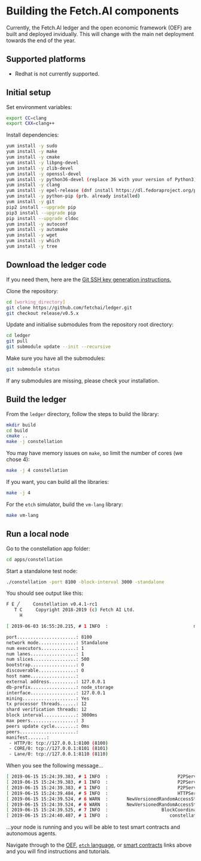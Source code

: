 # Building the Fetch.AI components

Currently, the Fetch.AI ledger and the open economic framework (OEF) are built and deployed invidually. This will change with the main net deployment towards the end of the year.


## Supported platforms

- Redhat is not currently supported.


## Initial setup

Set environment variables:

``` bash
export CC=clang
export CXX=clang++
```

Install dependencies:

``` bash
yum install -y sudo
yum install -y make
yum install -y cmake
yum install -y libpng-devel
yum install -y zlib-devel
yum install -y openssl-devel
yum install -y python36-devel (replace 36 with your version of Python3)
yum install -y clang
yum install -y epel-release (dnf install https://dl.fedoraproject.org/pub/epel/epel-release-latest-7.noarch.rpm)
yum install -y python-pip (prb. already installed)
yum install -y git 
pip2 install --upgrade pip
pip3 install --upgrade pip
pip install --upgrade cldoc
yum install -y autoconf
yum install -y automake
yum install -y wget
yum install -y which
yum install -y tree

```


## Download the ledger code

If you need them, here are the <a href="https://help.github.com/en/articles/generating-a-new-ssh-key-and-adding-it-to-the-ssh-agent" target=_blank>Git SSH key generation instructions.</a>

Clone the repository:

``` bash
cd [working_directory]
git clone https://github.com/fetchai/ledger.git
git checkout release/v0.5.x
```

Update and initialise submodules from the repository root directory:

``` bash
cd ledger
git pull
git submodule update --init --recursive
```

Make sure you have all the submodules:

``` bash
git submodule status
```

If any submodules are missing, please check your installation.


## Build the ledger

From the `ledger` directory, follow the steps to build the library:

``` bash
mkdir build
cd build
cmake ..
make -j constellation
```

You may have memory issues on `make`, so limit the number of cores (we chose 4):

``` bash
make -j 4 constellation
```

If you want, you can build all the libraries:
``` bash
make -j 4
```

For the `etch` simulator, build the `vm-lang` library:
``` bash
make vm-lang
```


## Run a local node

Go to the constellation app folder:
``` bash
cd apps/constellation
```

Start a standalone test node:
``` bash
./constellation -port 8100 -block-interval 3000 -standalone
```
You should see output like this:
``` bash
F E ╱     Constellation v0.4.1-rc1
   T C     Copyright 2018-2019 (c) Fetch AI Ltd.
     H

[ 2019-06-03 16:55:20.215, # 1 INFO  :                                main ] Configuration:

port......................: 8100
network mode..............: Standalone
num executors.............: 1
num lanes.................: 1
num slices................: 500
bootstrap.................: 0
discoverable..............: 0
host name.................:
external address..........: 127.0.0.1
db-prefix.................: node_storage
interface.................: 127.0.0.1
mining....................: Yes
tx processor threads......: 12
shard verification threads: 12
block interval............: 3000ms
max peers.................: 3
peers update cycle........: 0ms
peers.....................:
manifest.......:
 - HTTP/0: tcp://127.0.0.1:8100 (8100)
 - CORE/0: tcp://127.0.0.1:8101 (8101)
 - Lane/0: tcp://127.0.0.1:8110 (8110)
```

When you see the following message...

``` bash
[ 2019-06-15 15:24:39.383, # 1 INFO  :                          P2PService ] CORE URI: tcp://127.0.0.1:8101
[ 2019-06-15 15:24:39.383, # 1 INFO  :                          P2PService ] Num Initial Peers: 0
[ 2019-06-15 15:24:39.383, # 1 INFO  :                          P2PService ] Starting P2PService...
[ 2019-06-15 15:24:39.484, # 5 INFO  :                          HTTPServer ] Starting HTTPServer on http://127.0.0.1:8100
[ 2019-06-15 15:24:39.524, # 6 WARN  :       NewVersionedRandomAccessStack ] Attempted to find if hash exists, but history is empty!
[ 2019-06-15 15:24:39.524, # 6 WARN  :       NewVersionedRandomAccessStack ] Attempted to find if hash exists, but history is empty!
[ 2019-06-15 15:24:39.525, # 7 INFO  :                    BlockCoordinator ] Chain Sync complete on 0x780bbb1c050cd3d5c20fce89fa6f4e61c884315efeb44c54ceb956a50563683a (block: 0 prev: 0xd3efbefbefbefbefbefbefbefbe19e9deb22b3efbefbefbefbefbefbefbefbed)
[ 2019-06-15 15:24:40.487, # 1 INFO  :                       constellation ] Startup complete
```
...your node is running and you will be able to test smart contracts and autonomous agents.

Navigate through to the <a href="../../oef" target=_blank>OEF</a>, <a href="../../etch-language" target=_blank>`etch` language</a>, or <a href="../../smart-contracts/smart-contract-intro" target=_blank>smart contracts</a> links above and you will find instructions and tutorials.

<br/>
